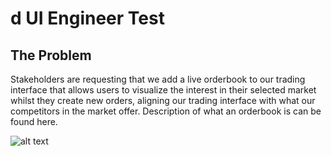 # d UI Engineer Test
## The Problem
Stakeholders are requesting that we add a live orderbook to our trading interface that allows users to visualize the interest in their selected market whilst they create new orders, aligning our trading interface with what our competitors in the market offer.
Description of what an orderbook is can be found here.


![alt text](https://github.com/AmirDoreh/OrderBook_RN_TS/blob/main/renamed.png?raw=true)
